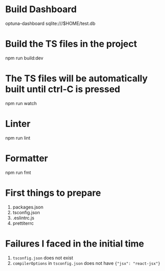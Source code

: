 # Build Dashboard
optuna-dashboard sqlite:///$HOME/test.db 

# Build the TS files in the project
npm run build:dev

# The TS files will be automatically built until ctrl-C is pressed
npm run watch

# Linter
npm run lint

# Formatter
npm run fmt

# First things to prepare
1. packages.json
2. tsconfig.json
3. .eslintrc.js
4. prettiterrc

# Failures I faced in the initial time
1. `tsconfig.json` does not exist
2. `compilerOptions` in `tsconfig.json` does not have `{"jsx": "react-jsx"}`

